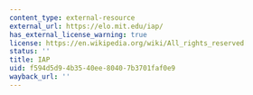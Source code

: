 ```yaml
---
content_type: external-resource
external_url: https://elo.mit.edu/iap/
has_external_license_warning: true
license: https://en.wikipedia.org/wiki/All_rights_reserved
status: ''
title: IAP
uid: f594d5d9-4b35-40ee-8040-7b3701faf0e9
wayback_url: ''
---
```

